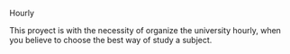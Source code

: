 Hourly

This proyect is with the necessity of organize the university hourly, when you believe to choose the best way of study a subject. 
